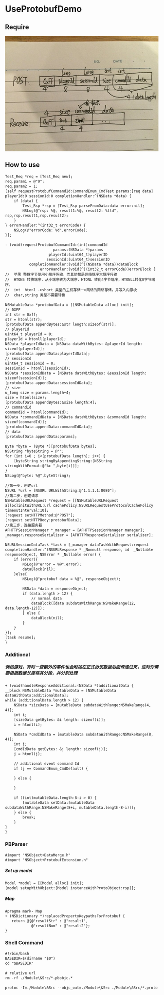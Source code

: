 # UseProtobufDemo

## Require
![](https://github.com/HelloiWorld/UseProtobufDemo/blob/master/UseProtobufDemo/002If1Mfzy77mN5b9lR47%26690.jpeg)

## How to use
    Test_Req *req = [Test_Req new];
    req.param1 = @"0";
    req.param2 = 1;
    [self requestProtobufCommandId:CommandEnum_CmdTest params:[req data] playerId:0 sessionId:0 completionHandler:^(NSData *data) {
        if (data) {
            Test_Rsp *rsp = [Test_Rsp parseFromData:data error:nil];
            NSLog(@"rsp: %@, result1:%@, result2: %lld", rsp,rsp.result1,rsp.result2);
        }
    } errorHandler:^(int32_t errorCode) {
        NSLog(@"errorCode: %d",errorCode);
    }];
    
    - (void)requestProtobufCommandId:(int)commandId
                          params:(NSData *)params
                        playerId:(uint64_t)playerID
                       sessionId:(uint64_t)sessionID
               completionHandler:(void(^)(NSData *data))dataBlock
                    errorHandler:(void(^)(int32_t errorCode))errorBlock {
    //  苹果 整数字节使用小端序传输，而其他都是网络端序大端序传输
    //  HTONS 转换端序，从小端序转为大端序，HTONL 转化4字节端序，HTONLL转化8字节端序。
    //  int  htonl ->short 类型的主机存储－>网络的网络存储，并写入内存块
    //  char,string 类型不需要转换
    
    NSMutableData *protobufData = [[NSMutableData alloc] init];
    // 0XFF
    int str = 0xff;
    str = htonl(str);
    [protobufData appendBytes:&str length:sizeof(str)];
    // playerId
    uint64_t playerId = 0;
    playerId = htonll(playerId);
    NSData *playerIdData = [NSData dataWithBytes: &playerId length: sizeof(playerId)];
    [protobufData appendData:playerIdData];
    // sessionId
    uint64_t sessionId = 0;
    sessionId = htonll(sessionId);
    NSData *sessionIdData = [NSData dataWithBytes: &sessionId length: sizeof(sessionId)];
    [protobufData appendData:sessionIdData];
    // size
    u_long size = params.length+4;
    size = htonl(size);
    [protobufData appendBytes:&size length:4];
    // commandId
    commandId = htonl(commandId);
    NSData *commandIdData = [NSData dataWithBytes: &commandId length: sizeof(commandId)];
    [protobufData appendData:commandIdData];
    // data
    [protobufData appendData:params];
    
    Byte *byte = (Byte *)[protobufData bytes];
    NSString *byteString = @"";
    for (int i=0 ; i<[protobufData length]; i++) {
        [byteString stringByAppendingString:[NSString stringWithFormat:@"%c ",byte[i]]];
    }
    NSLog(@"byte: %@",byteString);
    
    //第一步，创建url
    NSURL *url = [NSURL URLWithString:@"1.1.1.1:8080"];
    //第二步，创建请求
    NSMutableURLRequest *request = [[NSMutableURLRequest alloc]initWithURL:url cachePolicy:NSURLRequestUseProtocolCachePolicy timeoutInterval:10];
    [request setHTTPMethod:@"POST"];
    [request setHTTPBody:protobufData];
    //第三步，连接服务器
    AFHTTPSessionManager *_manager = [AFHTTPSessionManager manager];
    _manager.responseSerializer = [AFHTTPResponseSerializer serializer];
    
    NSURLSessionDataTask *task = [_manager dataTaskWithRequest:request completionHandler:^(NSURLResponse * _Nonnull response, id  _Nullable responseObject, NSError * _Nullable error) {
        if (error){
            NSLog(@"error = %@",error);
            dataBlock(nil);
        }else{
            NSLog(@"protobuf data = %@", responseObject);
            
            NSData *data = responseObject;
            if (data.length > 12) {
                // normal data
                dataBlock([data subdataWithRange:NSMakeRange(12, data.length-12)]);
            } else {
                dataBlock(nil);
            }
        }
    }];
    [task resume];
    }

### Additional
##### 例如游戏，有时一些额外的事件也会附加在正式协议数据后面传递过来，这时你需要根据数据长度将其分段，并分别处理
    + (void)handleResponseAdditional:(NSData *)additionalData {
    __block NSMutableData *mutableData = [NSMutableData dataWithData:additionalData];
    while (additionalData.length > 12) {
        NSData *sizeData = [mutableData subdataWithRange:NSMakeRange(4, 4)];
        int i;
        [sizeData getBytes: &i length: sizeof(i)];
        i = htonl(i);
        
        NSData *cmdIdData = [mutableData subdataWithRange:NSMakeRange(8, 4)];
        int j;
        [cmdIdData getBytes: &j length: sizeof(j)];
        j = htonl(j);
        
        // additional event command Id
        if (j == CommandEnum_CmdDefault) {
            
        } else {
            
        }
        
        if ((int)mutableData.length-8-i > 0) {
            [mutableData setData:[mutableData subdataWithRange:NSMakeRange(8+i, mutableData.length-8-i)]];
        } else {
            break;
        }
    }
    }
    
    
### PBParser
    #import "NSObject+DataMerge.h" 
    #import "NSObject+ProtobufExtension.h"
    
##### Set up model
    Model *model = [[Model alloc] init];
    [model setupWithObject:[Model instanceWithProtoObject:rsp]];
    
##### Map 
    #pragma mark- Map
    + (NSDictionary *)replacedPropertyKeypathsForProtobuf {
       return @{@"resultStr" : @"result1",
                @"resultNum" : @"result2"};
    }
    
    
### Shell Command
    #!/bin/bash
    BASEDIR=$(dirname "$0")
    cd "$BASEDIR"

    # relative url
    rm -rf ./Module\&Src/*.pbobjc.*

    protoc -I=./Module\&Src --objc_out=./Module\&Src ./Module\&Src/*.proto
   
